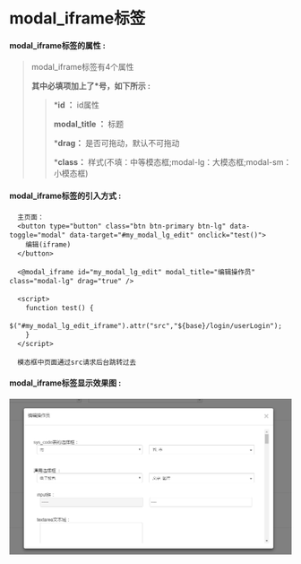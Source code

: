 # modal\_iframe**标签**

#### modal\_iframe**标签的属性 :**

> modal\_iframe标签有4个属性
>
> **其中必填项加上了\*号，如下所示 :**
>
> > \***id ：** id属性
> >
> > **modal\_title ：** 标题
> >
> > \***drag：** 是否可拖动，默认不可拖动
> >
> > \***class：** 样式\(不填：中等模态框;modal-lg：大模态框;modal-sm：小模态框\)

#### modal\_iframe标签的引入方式 :

```
  主页面：
  <button type="button" class="btn btn-primary btn-lg" data-toggle="modal" data-target="#my_modal_lg_edit" onclick="test()">
    编辑(iframe)
  </button>

  <@modal_iframe id="my_modal_lg_edit" modal_title="编辑操作员" class="modal-lg" drag="true" />

  <script>
    function test() {
      $("#my_modal_lg_edit_iframe").attr("src","${base}/login/userLogin");
    }
  </script>

  模态框中页面通过src请求后台跳转过去
```

#### modal\_iframe标签显示效果图 :

![](/assets/modal_iframe.png)

